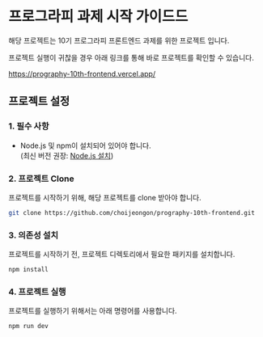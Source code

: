 # 프로그라피 과제 시작 가이드드

해당 프로젝트는 10기 프로그라피 프론트엔드 과제를 위한 프로젝트 입니다.

프로젝트 실행이 귀찮을 경우 아래 링크를 통해 바로 프로젝트를 확인할 수 있습니다.

https://prography-10th-frontend.vercel.app/

## 프로젝트 설정

### 1. 필수 사항

- Node.js 및 npm이 설치되어 있어야 합니다.  
  (최신 버전 권장: [Node.js 설치](https://nodejs.org/))

### 2. 프로젝트 Clone

프로젝트를 시작하기 위해, 해당 프로젝트를 clone 받아야 합니다.

```bash
git clone https://github.com/choijeongon/prography-10th-frontend.git
```

### 3. 의존성 설치

프로젝트를 시작하기 전, 프로젝트 디렉토리에서 필요한 패키지를 설치합니다.

```bash
npm install
```

### 4. 프로젝트 실행

프로젝트를 실행하기 위해서는 아래 명령어를 사용합니다.

```bash
npm run dev
```
